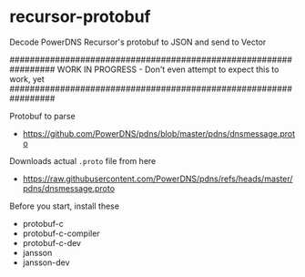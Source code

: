# recursor-protobuf
Decode PowerDNS Recursor's protobuf to JSON and send to Vector


#################################################################
WORK IN PROGRESS - Don't even attempt to expect this to work, yet
#################################################################


Protobuf to parse
- https://github.com/PowerDNS/pdns/blob/master/pdns/dnsmessage.proto

Downloads actual `.proto` file from here
- https://raw.githubusercontent.com/PowerDNS/pdns/refs/heads/master/pdns/dnsmessage.proto


Before you start, install these
- protobuf-c
- protobuf-c-compiler
- protobuf-c-dev
- jansson
- jansson-dev
